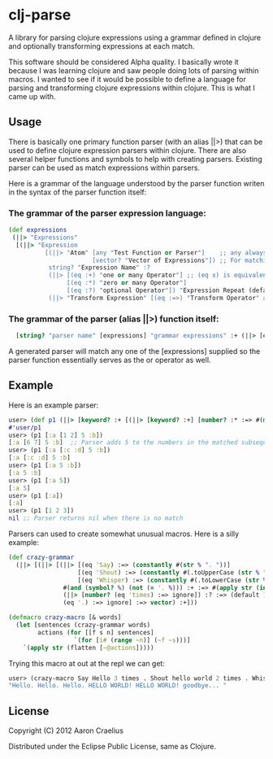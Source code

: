 # clj-parse

A library for parsing clojure expressions using a grammar defined
in clojure and optionally transforming expressions at each match.

This software should be considered Alpha quality.  I basically
wrote it because I was learning clojure and saw people doing
lots of parsing within macros.  I wanted to see if it would be
possible to define a language for parsing and transforming
clojure expressions within clojure.  This is what I came up with.

## Usage

There is basically one primary function parser (with an alias ||>)
that can be used to define clojure expression parsers within clojure.
There are also several helper functions and symbols to help with 
creating parsers. Existing parser can be used as match expressions
within parsers.

Here is a grammar of the language understood by the parser function
writen in the syntax of the parser function itself:


### The grammar of the parser expression language:

```clojure
(def expressions
 (||> "Expressions"
  [(||> "Expression
          [(||> "Atom" [any "Test Function or Parser"]    ;; any always returns true
                       [vector? "Vector of Expressions"]) ;; For matching sub-sequences
           string? "Expression Name" :?   
           (||> [(eq :+) "one or many Operator"] ;; (eq x) is equivalent to (partial = x)
                [(eq :*) "zero or many Operator"]
                [(eq :?) "optional Operator"]) "Expression Repeat (default one)" :?
           (||> "Transform Expression" [(eq :=>) "Transform Operator" any "Transform Function"]) :?] :+]))
```

### The grammar of the parser (alias ||>) function itself:

```clojure
  [string? "parser name" [expressions] "grammar expressions" :+ (||> [eq :=> any]) "transform expression" :?]
```
A generated parser will match any one of the [expressions] supplied so
the parser function essentially serves as the or operator as well.

## Example

Here is an example parser:

```clojure
user> (def p1 (||> [keyword? :+ [(||> [keyword? :+] [number? :* :=> #(map (partial + 5) %)])] :? number? :? keyword? :?]))
#'user/p1
user> (p1 [:a [1 2] 5 :b])
[:a [6 7] 5 :b]  ;; Parser adds 5 to the numbers in the matched subsequence
user> (p1 [:a [:c :d] 5 :b])
[:a [:c :d] 5 :b]
user> (p1 [:a 5 :b])
[:a 5 :b]
user> (p1 [:a 5])
[:a 5]
user> (p1 [:a])
[:a]
user> (p1 [1 2 3])
nil ;; Parser returns nil when there is no match
```

Parsers can used to create somewhat unusual macros.  Here
is a silly example:

```clojure
(def crazy-grammar
  (||> [(||> [(||> [(eq 'Say) :=> (constantly #(str % ". "))]
                   [(eq 'Shout) :=> (constantly #(.toUpperCase (str % "! ")))]
                   [(eq 'Whisper) :=> (constantly #(.toLowerCase (str % "... ")))])
               #(and (symbol? %) (not (= '. %))) :+ :=> #(apply str (interpose " " %))
               (||> [number? (eq 'times) :=> ignore]) :? :=> (default 1)
               (eq '.) :=> ignore] :=> vector) :+]))

(defmacro crazy-macro [& words]
  (let [sentences (crazy-grammar words)
        actions (for [[f s n] sentences]
                  `(for [i# (range ~n)] (~f ~s)))]
    `(apply str (flatten [~@actions]))))
```

Trying this macro at out at the repl we can get:

```clojure
user> (crazy-macro Say Hello 3 times . Shout hello world 2 times . Whisper goodbye .)
"Hello. Hello. Hello. HELLO WORLD! HELLO WORLD! goodbye... "
```

## License

Copyright (C) 2012 Aaron Craelius

Distributed under the Eclipse Public License, same as Clojure.
